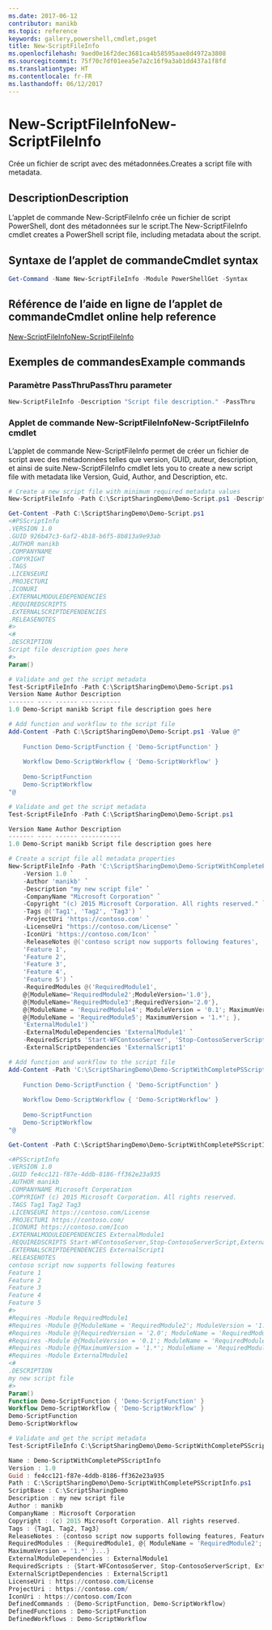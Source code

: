 ```yaml
---
ms.date: 2017-06-12
contributor: manikb
ms.topic: reference
keywords: gallery,powershell,cmdlet,psget
title: New-ScriptFileInfo
ms.openlocfilehash: 9aed0e16f2dec3681ca4b58595aae8d4972a3808
ms.sourcegitcommit: 75f70c7df01eea5e7a2c16f9a3ab1dd437a1f8fd
ms.translationtype: HT
ms.contentlocale: fr-FR
ms.lasthandoff: 06/12/2017
---
```

# <a name="new-scriptfileinfo"></a><span data-ttu-id="d60ab-103">New-ScriptFileInfo</span><span class="sxs-lookup"><span data-stu-id="d60ab-103">New-ScriptFileInfo</span></span>

<span data-ttu-id="d60ab-104">Crée un fichier de script avec des métadonnées.</span><span class="sxs-lookup"><span data-stu-id="d60ab-104">Creates a script file with metadata.</span></span>

## <a name="description"></a><span data-ttu-id="d60ab-105">Description</span><span class="sxs-lookup"><span data-stu-id="d60ab-105">Description</span></span>

<span data-ttu-id="d60ab-106">L’applet de commande New-ScriptFileInfo crée un fichier de script PowerShell, dont des métadonnées sur le script.</span><span class="sxs-lookup"><span data-stu-id="d60ab-106">The New-ScriptFileInfo cmdlet creates a PowerShell script file, including metadata about the script.</span></span>

## <a name="cmdlet-syntax"></a><span data-ttu-id="d60ab-107">Syntaxe de l’applet de commande</span><span class="sxs-lookup"><span data-stu-id="d60ab-107">Cmdlet syntax</span></span>

```powershell
Get-Command -Name New-ScriptFileInfo -Module PowerShellGet -Syntax
```

## <a name="cmdlet-online-help-reference"></a><span data-ttu-id="d60ab-108">Référence de l’aide en ligne de l’applet de commande</span><span class="sxs-lookup"><span data-stu-id="d60ab-108">Cmdlet online help reference</span></span>

[<span data-ttu-id="d60ab-109">New-ScriptFileInfo</span><span class="sxs-lookup"><span data-stu-id="d60ab-109">New-ScriptFileInfo</span></span>](http://go.microsoft.com/fwlink/?LinkId=619792)

## <a name="example-commands"></a><span data-ttu-id="d60ab-110">Exemples de commandes</span><span class="sxs-lookup"><span data-stu-id="d60ab-110">Example commands</span></span>

### <a name="passthru-parameter"></a><span data-ttu-id="d60ab-111">Paramètre PassThru</span><span class="sxs-lookup"><span data-stu-id="d60ab-111">PassThru parameter</span></span>

```powershell
New-ScriptFileInfo -Description "Script file description." -PassThru
```

### <a name="new-scriptfileinfo-cmdlet"></a><span data-ttu-id="d60ab-112">Applet de commande New-ScriptFileInfo</span><span class="sxs-lookup"><span data-stu-id="d60ab-112">New-ScriptFileInfo cmdlet</span></span>
<span data-ttu-id="d60ab-113">L’applet de commande New-ScriptFileInfo permet de créer un fichier de script avec des métadonnées telles que version, GUID, auteur, description, et ainsi de suite.</span><span class="sxs-lookup"><span data-stu-id="d60ab-113">New-ScriptFileInfo cmdlet lets you to create a new script file with metadata like Version, Guid, Author, and Description, etc.</span></span> 

```powershell
# Create a new script file with minimum required metadata values
New-ScriptFileInfo -Path C:\ScriptSharingDemo\Demo-Script.ps1 -Description "Script file description goes here"

Get-Content -Path C:\ScriptSharingDemo\Demo-Script.ps1
<#PSScriptInfo
.VERSION 1.0
.GUID 926b47c3-6af2-4b18-b6f5-8b813a9e93ab
.AUTHOR manikb
.COMPANYNAME
.COPYRIGHT
.TAGS
.LICENSEURI
.PROJECTURI
.ICONURI
.EXTERNALMODULEDEPENDENCIES
.REQUIREDSCRIPTS
.EXTERNALSCRIPTDEPENDENCIES
.RELEASENOTES
#>
<#
.DESCRIPTION
Script file description goes here
#>
Param()

# Validate and get the script metadata
Test-ScriptFileInfo -Path C:\ScriptSharingDemo\Demo-Script.ps1
Version Name Author Description
------- ---- ------ -----------
1.0 Demo-Script manikb Script file description goes here

# Add function and workflow to the script file
Add-Content -Path C:\ScriptSharingDemo\Demo-Script.ps1 -Value @"
   
    Function Demo-ScriptFunction { 'Demo-ScriptFunction' }
   
    Workflow Demo-ScriptWorkflow { 'Demo-ScriptWorkflow' }
   
    Demo-ScriptFunction
    Demo-ScriptWorkflow
"@

# Validate and get the script metadata
Test-ScriptFileInfo -Path C:\ScriptSharingDemo\Demo-Script.ps1

Version Name Author Description
------- ---- ------ -----------
1.0 Demo-Script manikb Script file description goes here

# Create a script file all metadata properties
New-ScriptFileInfo -Path 'C:\ScriptSharingDemo\Demo-ScriptWithCompletePSScriptInfo.ps1' `
    -Version 1.0 `
    -Author 'manikb' `
    -Description "my new script file" `
    -CompanyName "Microsoft Corporation" `
    -Copyright "(c) 2015 Microsoft Corporation. All rights reserved." `
    -Tags @('Tag1', 'Tag2', 'Tag3') `
    -ProjectUri 'https://contoso.com' `
    -LicenseUri "https://contoso.com/License" `
    -IconUri 'https://contoso.com/Icon' `
    -ReleaseNotes @('contoso script now supports following features',
    'Feature 1',
    'Feature 2',
    'Feature 3',
    'Feature 4',
    'Feature 5') `
    -RequiredModules @('RequiredModule1',
    @{ModuleName='RequiredModule2';ModuleVersion='1.0'},
    @{ModuleName='RequiredModule3';RequiredVersion='2.0'},
    @{ModuleName = 'RequiredModule4'; ModuleVersion = '0.1'; MaximumVersion = '1.*'; },
    @{ModuleName = 'RequiredModule5'; MaximumVersion = '1.*'; },
    'ExternalModule1') `
    -ExternalModuleDependencies 'ExternalModule1' `
    -RequiredScripts 'Start-WFContosoServer', 'Stop-ContosoServerScript', 'ExternalScript1' `
    -ExternalScriptDependencies 'ExternalScript1'

# Add function and workflow to the script file
Add-Content -Path 'C:\ScriptSharingDemo\Demo-ScriptWithCompletePSScriptInfo.ps1' -Value @"
   
    Function Demo-ScriptFunction { 'Demo-ScriptFunction' }
   
    Workflow Demo-ScriptWorkflow { 'Demo-ScriptWorkflow' }
   
    Demo-ScriptFunction
    Demo-ScriptWorkflow
"@

Get-Content -Path C:\ScriptSharingDemo\Demo-ScriptWithCompletePSScriptInfo.ps1

<#PSScriptInfo
.VERSION 1.0
.GUID fe4cc121-f87e-4ddb-8186-ff362e23a935
.AUTHOR manikb
.COMPANYNAME Microsoft Corporation
.COPYRIGHT (c) 2015 Microsoft Corporation. All rights reserved.
.TAGS Tag1 Tag2 Tag3
.LICENSEURI https://contoso.com/License
.PROJECTURI https://contoso.com/
.ICONURI https://contoso.com/Icon
.EXTERNALMODULEDEPENDENCIES ExternalModule1
.REQUIREDSCRIPTS Start-WFContosoServer,Stop-ContosoServerScript,ExternalScript1
.EXTERNALSCRIPTDEPENDENCIES ExternalScript1
.RELEASENOTES
contoso script now supports following features
Feature 1
Feature 2
Feature 3
Feature 4
Feature 5
#>
#Requires -Module RequiredModule1
#Requires -Module @{ModuleName = 'RequiredModule2'; ModuleVersion = '1.0'}
#Requires -Module @{RequiredVersion = '2.0'; ModuleName = 'RequiredModule3'}
#Requires -Module @{ModuleVersion = '0.1'; ModuleName = 'RequiredModule4'; MaximumVersion = '1.*'}
#Requires -Module @{MaximumVersion = '1.*'; ModuleName = 'RequiredModule5'}
#Requires -Module ExternalModule1
<#
.DESCRIPTION
my new script file
#>
Param()
Function Demo-ScriptFunction { 'Demo-ScriptFunction' }
Workflow Demo-ScriptWorkflow { 'Demo-ScriptWorkflow' }
Demo-ScriptFunction
Demo-ScriptWorkflow

# Validate and get the script metadata
Test-ScriptFileInfo C:\ScriptSharingDemo\Demo-ScriptWithCompletePSScriptInfo.ps1 | Format-List * -Force

Name : Demo-ScriptWithCompletePSScriptInfo
Version : 1.0
Guid : fe4cc121-f87e-4ddb-8186-ff362e23a935
Path : C:\ScriptSharingDemo\Demo-ScriptWithCompletePSScriptInfo.ps1
ScriptBase : C:\ScriptSharingDemo
Description : my new script file
Author : manikb
CompanyName : Microsoft Corporation
Copyright : (c) 2015 Microsoft Corporation. All rights reserved.
Tags : {Tag1, Tag2, Tag3}
ReleaseNotes : {contoso script now supports following features, Feature 1, Feature 2, Feature 3...}
RequiredModules : {RequiredModule1, @{ ModuleName = 'RequiredModule2'; ModuleVersion = '1.0' }, @{ ModuleName = 'RequiredModule3'; RequiredVersion = '2.0' }, @{ ModuleName = 'RequiredModule4'; ModuleVersion = '0.1';
MaximumVersion = '1.*' }...}
ExternalModuleDependencies : ExternalModule1
RequiredScripts : {Start-WFContosoServer, Stop-ContosoServerScript, ExternalScript1}
ExternalScriptDependencies : ExternalScript1
LicenseUri : https://contoso.com/License
ProjectUri : https://contoso.com/
IconUri : https://contoso.com/Icon
DefinedCommands : {Demo-ScriptFunction, Demo-ScriptWorkflow}
DefinedFunctions : Demo-ScriptFunction
DefinedWorkflows : Demo-ScriptWorkflow
```


